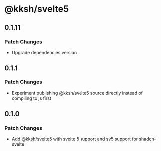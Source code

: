 # @kksh/svelte5

## 0.1.11

### Patch Changes

- Upgrade dependencies version

## 0.1.1

### Patch Changes

- Experiment publishing @kksh/svelte5 source directly instead of compiling to js first

## 0.1.0

### Patch Changes

- Add @kksh/svelte5 with svelte 5 support and sv5 support for shadcn-svelte

